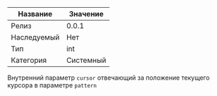| Название | Значение |
|---|---|
| Релиз | 0.0.1 |
| Наследуемый | Нет |
| Тип | int |
| Категория | Системный |

Внутренний параметр `cursor` отвечающий за положение текущего курсора в параметре `pattern`